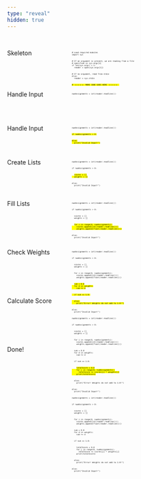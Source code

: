 ```yaml
---
type: "reveal"
hidden: true
---
```

<br>
<section>
  <div style="float: right; width: 70%">
    <pre class="stretch" style="font-size: .37em"><code class="python"># Load required modules
import sys
<br>
# If an argument is present, we are reading from a file
# specified in sys.argv[1]
if len(sys.argv) > 1:
  reader = open(sys.argv[1])
<br>
# If no argument, read from stdin
else:
  reader = sys.stdin
<br>
<mark># -=-=-=-=- MORE CODE GOES HERE -=-=-=-=- </mark>
</code></pre>
  </div>
  <div style="width: 30%">
    <p>Skeleton</p>
  </div>
</section>
<br>
<br>
<br>
<section>
  <div style="float: right; width: 70%">
    <pre class="stretch" style="font-size: .37em"><code class="python">numAssignments = int(reader.readline())
</code></pre>
  </div>
  <div style="width: 30%">
    <p>Handle Input</p>
  </div>
</section>
<br>
<br>
<section>
  <div style="float: right; width: 70%">
    <pre class="stretch" style="font-size: .37em"><code class="python">numAssignments = int(reader.readline())
<br>
<mark>if numAssignments > 0:
<br>
else:
  print("Invalid Input!")</mark>
</code></pre>
  </div>
  <div style="width: 30%">
    <p>Handle Input</p>
  </div>
</section>
<br>
<br>
<section>
  <div style="float: right; width: 70%">
    <pre class="stretch" style="font-size: .37em"><code class="python">numAssignments = int(reader.readline())
<br>
if numAssignments > 0:
<br>
  <mark>scores = []
  weights = []</mark>
<br>
else:
  print("Invalid Input!")
</code></pre>
  </div>
  <div style="width: 30%">
    <p>Create Lists</p>
  </div>
</section>
<br>
<br>
<br>
<section>
  <div style="float: right; width: 70%">
    <pre class="stretch" style="font-size: .37em"><code class="python">numAssignments = int(reader.readline())
<br>
if numAssignments > 0:
<br>
  scores = []
  weights = []
<br>
  <mark>for i in range(0, numAssignments):
    scores.append(int(reader.readline()))
    weights.append(float(reader.readline()))</mark>
<br>
else:
  print("Invalid Input!")
</code></pre>
  </div>
  <div style="width: 30%">
    <p>Fill Lists</p>
  </div>
</section>
<br>
<br>
<br>
<br>
<section>
  <div style="float: right; width: 70%">
    <pre class="stretch" style="font-size: .37em"><code class="python">numAssignments = int(reader.readline())
<br>
if numAssignments > 0:
<br>
  scores = []
  weights = []
<br>
  for i in range(0, numAssignments):
    scores.append(int(reader.readline()))
    weights.append(float(reader.readline()))
<br>
  <mark>sum = 0.0
  for d in weights:
    sum += d
<br>
  if sum == 1.0:
<br>
  else:
    print("Error! Weights do not add to 1.0!")</mark>
<br>
else:
  print("Invalid Input!")
</code></pre>
  </div>
  <div style="width: 30%">
    <p>Check Weights</p>
  </div>
</section>
<br>
<br>
<br>
<br>
<section>
  <div style="float: right; width: 70%">
    <pre class="stretch" style="font-size: .37em"><code class="python">numAssignments = int(reader.readline())
<br>
if numAssignments > 0:
<br>
  scores = []
  weights = []
<br>
  for i in range(0, numAssignments):
    scores.append(int(reader.readline()))
    weights.append(float(reader.readline()))
<br>
  sum = 0.0
  for d in weights:
    sum += d
<br>
  if sum == 1.0:
<br>
    <mark>totalScore = 0.0
    for j in range(0, numAssignments):
      totalScore += scores[j] * weights[j]
    print(totalScore)</mark>
<br>
  else:
    print("Error! Weights do not add to 1.0!")
<br>
else:
  print("Invalid Input!")
</code></pre>
  </div>
  <div style="width: 30%">
    <p>Calculate Score</p>
  </div>
</section>
<br>
<br>
<br>
<br>
<section>
  <div style="float: right; width: 70%">
    <pre class="stretch" style="font-size: .37em"><code class="python">numAssignments = int(reader.readline())
<br>
if numAssignments > 0:
<br>
  scores = []
  weights = []
<br>
  for i in range(0, numAssignments):
    scores.append(int(reader.readline()))
    weights.append(float(reader.readline()))
<br>
  sum = 0.0
  for d in weights:
    sum += d
<br>
  if sum == 1.0:
<br>
    totalScore = 0.0
    for j in range(0, numAssignments):
      totalScore += scores[j] * weights[j]
    print(totalScore)
<br>
  else:
    print("Error! Weights do not add to 1.0!")
<br>
else:
  print("Invalid Input!")
</code></pre>
  </div>
  <div style="width: 30%">
    <p>Done!</p>
  </div>
</section>
<br>